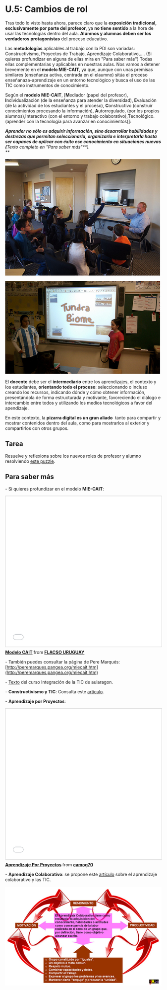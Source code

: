 # U.5: Cambios de rol

Tras todo lo visto hasta ahora, parece claro que la **exposición tradicional, exclusivamente por parte del profesor**, ya **no tiene sentido** a la hora de usar las tecnologías dentro del aula. **Alumnos y alumnas deben ser los verdaderos** **protagonistas** del proceso educativo.

Las **metodologías** aplicables al trabajo con la PDI son variadas: Constructivismo, Proyectos de Trabajo, Aprendizaje Colaborativo,.... (Si quieres profundizar en alguna de ellas mira en "Para saber más") Todas ellas complementarias y aplicables en nuestras aulas. Nos vamos a detener brevemente en el **modelo MIE-CAIT**, ya que, aunque con unas premisas similares (enseñanza activa, centrada en el elaumno) sitúa el proceso enseñanaza-aprendizaje en un entorno tecnológico y busca el uso de las TIC como instrumentos de conocimiento.

Según el **modelo MIE-CAIT**, \[**M**ediador (papel del profesor), **I**ndividualización (de la enseñanza para atender la diversidad), **E**valuación (de la actividad de los estudiantes y el proceso), **C**onstructivo (construir conocimientos procesando la información), **A**utorregulado, (por los propios alumnos),**I**nteractivo (con el entorno y trabajo colaborativo),**T**ecnológico.(aprender con la tecnología para avanzar en conocimientos)\]:

_**Aprender no sólo es adquirir información, sino desarrollar habilidades y destrezas que permitan seleccionarla, organizarla e interpretarla hasta ser capaces de aplicar con éxito ese conocimiento en situaciones nuevas (**_Texto completo en "Para saber más"_**).  
**_


[![Fig.3.2.Licencia Algunos derechos reservados por flickingerbrad](img/chicos_participan.jpg)](http://www.flickr.com/photos/56155476@N08/6659980643/sizes/m/in/photostream/)






[![Fig.3.3.Licencia Algunos derechos reservados por kjarrett](img/pizarra_chicos.jpg)](http://www.flickr.com/photos/kjarrett/5339132310/sizes/m/in/photostream/)



El **docente** debe ser el **intermediario** entre los aprendizajes, el contexto y los estudiantes, **orientando todo el proceso**: seleccionando o incluso creando los recursos, indicando dónde y cómo obtener información, presentándola de forma estructurada y motivante, favoreciendo el diálogo e intercambio entre todos y utilizando los medios tecnológicos a favor del apendizaje.

  
En este contexto, la **pizarra digital es un gran aliado**  tanto para compartir y mostrar contenidos dentro del aula, como para mostrarlos al exterior y compartirlos con otros grupos.

## Tarea

Resuelve y reflexiona sobre los nuevos roles de profesor y alumno resolviendo [este puzzle](https://www.jigsawplanet.com/?rc=play&pid=345d06856f4b).

## Para saber más

\- Si quieres profundizar en el modelo **MIE-CAIT**:

<iframe src="//www.slideshare.net/slideshow/embed_code/key/8viVZdV2sdzQWM" width="595" height="485" frameborder="0" marginwidth="0" marginheight="0" scrolling="no" style="border:1px solid #CCC; border-width:1px; margin-bottom:5px; max-width: 100%;" allowfullscreen> </iframe> <div style="margin-bottom:5px"> <strong> <a href="//www.slideshare.net/grabajoli/modelo-cait" title="Modelo CAIT" target="_blank">Modelo CAIT</a> </strong> from <strong><a href="https://www.slideshare.net/grabajoli" target="_blank">FLACSO URUGUAY</a></strong> </div>

\- También puedes consultar la página de Pere Marqués: [http://peremarques.pangea.org/miecait.htm](http://peremarques.pangea.org/miecait.htm)

\- [Texto](https://drive.google.com/file/d/0B7FUMXVVYuSOTHFIbkE3SjdmNGs/edit?usp=sharing) del curso Integración de la TIC de aularagon.

\- **Constructivismo y TIC**: Consulta este [artículo](http://www.monografias.com/trabajos901/incorporacion-tics-contexto-educativo-constructivismo/incorporacion-tics-contexto-educativo-constructivismo.shtml#Relacionados).

\- **Aprendizaje por Proyectos**:

<iframe src="//www.slideshare.net/slideshow/embed_code/key/huGCKaG3mUuISy" width="595" height="485" frameborder="0" marginwidth="0" marginheight="0" scrolling="no" style="border:1px solid #CCC; border-width:1px; margin-bottom:5px; max-width: 100%;" allowfullscreen> </iframe> <div style="margin-bottom:5px"> <strong> <a href="//www.slideshare.net/camog70/aprendizaje-por-proyectos" title="Aprendizaje Por Proyectos" target="_blank">Aprendizaje Por Proyectos</a> </strong> from <strong><a href="https://www.slideshare.net/camog70" target="_blank">camog70</a></strong> </div>

\- **Aprendizaje Colaborativo**: se propone este [artículo](https://drive.google.com/file/d/0B7FUMXVVYuSOTFlEdnJzSUxPM2M/edit?usp=sharing) sobre el aprendizaje colaborativo y las TIC.


![Fig.3.4. de J.R. Olalla para Escuela 2.0](img/COLABORATIVO.jpg)  



